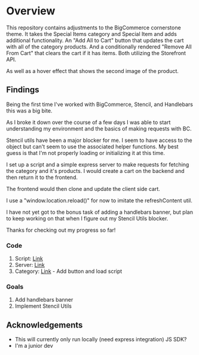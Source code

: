# Overview

This repository contains adjustments to the BigCommerce cornerstone theme. It takes the Special Items category and Special Item and adds additional functionality. An "Add All to Cart" button that updates the cart with all of the category products. And a conditionally rendered "Remove All From Cart" that clears the cart if it has items. Both utilizing the Storefront API.

As well as a hover effect that shows the second image of the product.


## Findings

Being the first time I've worked with BigCommerce, Stencil, and Handlebars this was a big bite. 

As I broke it down over the course of a few days I was able to start understanding my environment and the basics of making requests with BC. 

Stencil utils have been a major blocker for me. I seem to have access to the object but can't seem to use the associated helper functions. My best guess is that I'm not properly loading or initializing it at this time.

I set up a script and a simple express server to make requests for fetching the category and it's products. I would create a cart on the backend and then return it to the frontend.

The frontend would then clone and update the client side cart. 

I use a "window.location.reload()" for now to imitate the refreshContent util.

I have not yet got to the bonus task of adding a handlebars banner, but plan to keep working on that when I figure out my Stencil Utils blocker.

Thanks for checking out my progress so far!


### Code

1. Script: [Link](https://github.com/bigolboyyo/BC-Stencil-test/blob/main/assets/js/theme/customScript.js)
2. Server: [Link](https://github.com/bigolboyyo/BC-Stencil-test/blob/main/server.mjs)
3. Category: [Link](https://github.com/bigolboyyo/BC-Stencil-test/blob/main/templates/pages/category.html) - Add button and load script


### Goals

1. Add handlebars banner
2. Implement Stencil Utils

## Acknowledgements
- This will currently only run locally (need express integration) JS SDK?
- I'm a junior dev 